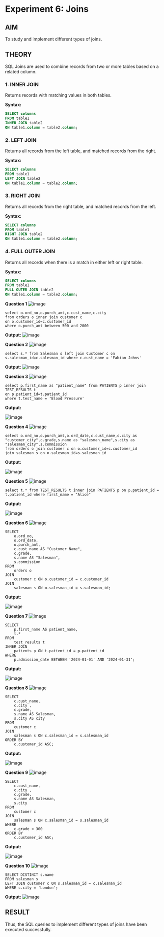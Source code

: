 # Experiment 6: Joins

## AIM
To study and implement different types of joins.

## THEORY

SQL Joins are used to combine records from two or more tables based on a related column.

### 1. INNER JOIN
Returns records with matching values in both tables.

**Syntax:**
```sql
SELECT columns
FROM table1
INNER JOIN table2
ON table1.column = table2.column;
```

### 2. LEFT JOIN
Returns all records from the left table, and matched records from the right.

**Syntax:**

```sql
SELECT columns
FROM table1
LEFT JOIN table2
ON table1.column = table2.column;
```
### 3. RIGHT JOIN
Returns all records from the right table, and matched records from the left.

**Syntax:**

```sql
SELECT columns
FROM table1
RIGHT JOIN table2
ON table1.column = table2.column;
```
### 4. FULL OUTER JOIN
Returns all records when there is a match in either left or right table.

**Syntax:**

```sql
SELECT columns
FROM table1
FULL OUTER JOIN table2
ON table1.column = table2.column;
```

**Question 1**
![image](https://github.com/user-attachments/assets/c75386cf-2625-42ec-8544-744bc9ca9a84)

```
select o.ord_no,o.purch_amt,c.cust_name,c.city
from orders o inner join customer c 
on o.customer_id=c.customer_id
where o.purch_amt between 500 and 2000
```

**Output:**
![image](https://github.com/user-attachments/assets/9a544889-c983-4768-81f1-2b65c126f40a)

**Question 2**
![image](https://github.com/user-attachments/assets/9e9df38c-3424-4c90-8ac8-7513e2f0bf40)

```
select s.* from Salesman s left join Customer c on s.salesman_id=c.salesman_id where c.cust_name = 'Fabian Johns'
```

**Output:**
![image](https://github.com/user-attachments/assets/7fa2ac36-fedb-470b-8a63-bf575d99d8a3)


**Question 3**
![image](https://github.com/user-attachments/assets/d14bfa9a-49c5-4b46-b562-c70c82d08910)

```
select p.first_name as "patient_name" from PATIENTS p inner join TEST_RESULTS t 
on p.patient_id=t.patient_id 
where t.test_name = 'Blood Pressure'
```



**Output:**


![image](https://github.com/user-attachments/assets/aca606d4-5aa2-446a-b47b-c15f37b035b2)


**Question 4**
![image](https://github.com/user-attachments/assets/05cee7b7-8afe-4023-ad66-8d4b293c6daf)

```
select o.ord_no,o.purch_amt,o.ord_date,c.cust_name,c.city as "customer_city",c.grade,s.name as "salesman_name",s.city as "salesman_city",s.commission
from orders o join customer c on o.customer_id=c.customer_id
join salesman s on o.salesman_id=s.salesman_id
```


**Output:**

![image](https://github.com/user-attachments/assets/b25f8c45-53f9-4dda-a806-e65ec330f22d)

**Question 5**
![image](https://github.com/user-attachments/assets/2d3f2f2c-b07b-4381-86c6-9f26df24b1eb)

```
select t.* from TEST_RESULTS t inner join PATIENTS p on p.patient_id = t.patient_id where first_name = "Alice"
```



**Output:**

![image](https://github.com/user-attachments/assets/ad44e2ef-2eff-4b3c-a0af-00cd2244a317)


**Question 6**
![image](https://github.com/user-attachments/assets/2782ae57-b45d-4bb5-81a2-69f249daa8d1)

```
SELECT 
    o.ord_no,
    o.ord_date,
    o.purch_amt,
    c.cust_name AS "Customer Name",
    c.grade,
    s.name AS "Salesman",
    s.commission
FROM 
    orders o
JOIN 
    customer c ON o.customer_id = c.customer_id
JOIN 
    salesman s ON o.salesman_id = s.salesman_id;
```



**Output:**

![image](https://github.com/user-attachments/assets/c30f14d1-fea2-40e5-8ef8-0e8d948ccaa4)


**Question 7**
![image](https://github.com/user-attachments/assets/431e5425-6f12-405a-acfc-73c447449c19)

```
SELECT 
    p.first_name AS patient_name,
    t.*
FROM 
    test_results t
INNER JOIN 
    patients p ON t.patient_id = p.patient_id
WHERE 
    p.admission_date BETWEEN '2024-01-01' AND '2024-01-31';
```


**Output:**

![image](https://github.com/user-attachments/assets/215e3e16-f108-47a8-b20c-98c194ca20fc)


**Question 8**
![image](https://github.com/user-attachments/assets/6d7d328f-bb82-467e-932a-94331cbd6f58)

```
SELECT 
    c.cust_name,
    c.city ,
    c.grade,
    s.name AS Salesman,
    s.city AS city
FROM 
    customer c
JOIN 
    salesman s ON c.salesman_id = s.salesman_id
ORDER BY 
    c.customer_id ASC;
```


**Output:**

![image](https://github.com/user-attachments/assets/5b6f44f4-f33a-47b1-b7c4-f8672afefff2)

**Question 9**
![image](https://github.com/user-attachments/assets/2d1ba652-c92d-472e-96d0-60a1249bc8c2)

```
SELECT 
    c.cust_name,
    c.city ,
    c.grade,
    s.name AS Salesman,
    s.city
FROM 
    customer c
JOIN 
    salesman s ON c.salesman_id = s.salesman_id
WHERE 
    c.grade < 300
ORDER BY 
    c.customer_id ASC;

```


**Output:**

![image](https://github.com/user-attachments/assets/dafde5e5-51fc-475b-b9cf-e7a24b1f3933)


**Question 10**
![image](https://github.com/user-attachments/assets/4dca489d-275c-41bc-a9a2-d654aa9768fe)

```
SELECT DISTINCT s.name
FROM salesman s
LEFT JOIN customer c ON s.salesman_id = c.salesman_id
WHERE c.city = 'London';

```


**Output:**
![image](https://github.com/user-attachments/assets/75a65385-50d4-46cd-b74c-f77a451503d4)



## RESULT
Thus, the SQL queries to implement different types of joins have been executed successfully.
